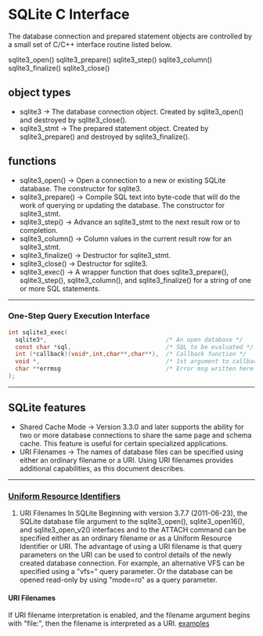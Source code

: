 # SQLite C Interface

The database connection and prepared statement objects are controlled by a small set of C/C++ interface routine listed below.

sqlite3_open()
sqlite3_prepare()
sqlite3_step()
sqlite3_column()
sqlite3_finalize()
sqlite3_close()

## object types
- sqlite3 → The database connection object. Created by sqlite3_open() and destroyed by sqlite3_close().
- sqlite3_stmt → The prepared statement object. Created by sqlite3_prepare() and destroyed by sqlite3_finalize().
## functions 
- sqlite3_open() → Open a connection to a new or existing SQLite database. The constructor for sqlite3.
- sqlite3_prepare() → Compile SQL text into byte-code that will do the work of querying or updating the database. The constructor for sqlite3_stmt.
- sqlite3_step() → Advance an sqlite3_stmt to the next result row or to completion.
- sqlite3_column() → Column values in the current result row for an sqlite3_stmt.
- sqlite3_finalize() → Destructor for sqlite3_stmt.
- sqlite3_close() → Destructor for sqlite3.
- sqlite3_exec() → A wrapper function that does sqlite3_prepare(), sqlite3_step(), sqlite3_column(), and sqlite3_finalize() for a string of one or more SQL statements.

---
### One-Step Query Execution Interface
```C
int sqlite3_exec(
  sqlite3*,                                  /* An open database */
  const char *sql,                           /* SQL to be evaluated */
  int (*callback)(void*,int,char**,char**),  /* Callback function */
  void *,                                    /* 1st argument to callback */
  char **errmsg                              /* Error msg written here */
);
```
---
## SQLite features 
- Shared Cache Mode → Version 3.3.0 and later supports the ability for two or more database connections to share the same page and schema cache. This feature is useful for certain specialized applications.
- URI Filenames → The names of database files can be specified using either an ordinary filename or a URI. Using URI filenames provides additional capabilities, as this document describes.
---
### [Uniform Resource Identifiers](https://www.sqlite.org/uri.html)

1. URI Filenames In SQLite
Beginning with version 3.7.7 (2011-06-23), the SQLite database file argument to the sqlite3_open(), sqlite3_open16(), and sqlite3_open_v2() interfaces and to the ATTACH command can be specified either as an ordinary filename or as a Uniform Resource Identifier or URI. The advantage of using a URI filename is that query parameters on the URI can be used to control details of the newly created database connection. For example, an alternative VFS can be specified using a "vfs=" query parameter. Or the database can be opened read-only by using "mode=ro" as a query parameter.
#### URI Filenames
If URI filename interpretation is enabled, and the filename argument begins with "file:", then the filename is interpreted as a URI.
[examples](https://www.sqlite.org/c3ref/open.html#urifilenameexamples)

